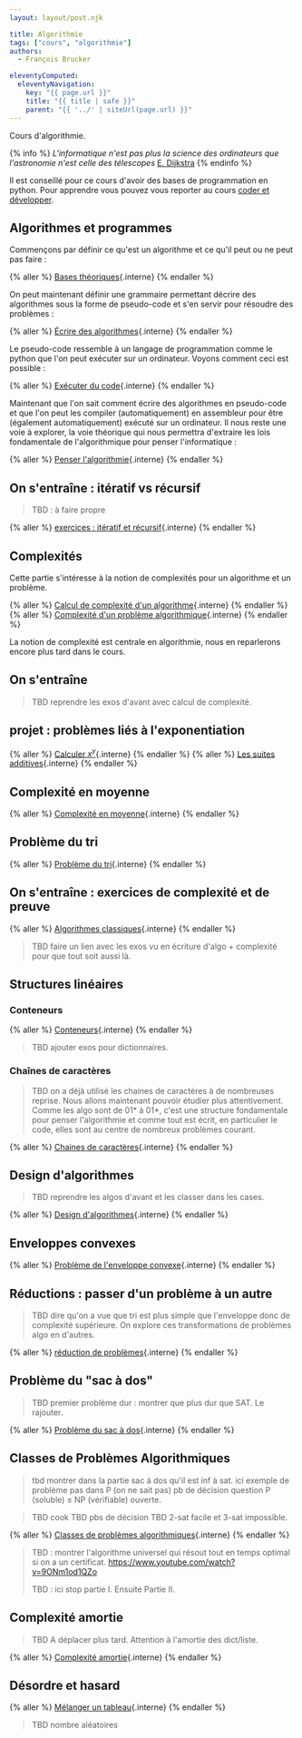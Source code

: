```yaml
---
layout: layout/post.njk

title: Algorithmie
tags: ["cours", "algorithmie"]
authors:
  - François Brucker

eleventyComputed:
  eleventyNavigation:
    key: "{{ page.url }}"
    title: "{{ title | safe }}"
    parent: "{{ '../' | siteUrl(page.url) }}"
---
```


Cours d'algorithmie.

{% info %}
_L'informatique n'est pas plus la science des ordinateurs que l'astronomie n'est celle des télescopes_ [E. Dijkstra](https://fr.wikipedia.org/wiki/Edsger_Dijkstra)
{% endinfo %}

Il est conseillé pour ce cours d'avoir des bases de programmation en python. Pour apprendre vous pouvez vous reporter au cours [coder et développer](/cours/coder-et-développer).

## Algorithmes et programmes

Commençons par définir ce qu'est un algorithme et ce qu'il peut ou ne peut pas faire :

{% aller %}
[Bases théoriques](./bases-théoriques){.interne}
{% endaller %}

On peut maintenant définir une grammaire permettant décrire des algorithmes sous la forme de pseudo-code et s'en servir pour résoudre des problèmes :

{% aller %}
[Écrire des algorithmes](./écrire-algorithmes){.interne}
{% endaller %}

Le pseudo-code ressemble à un langage de programmation comme le python que l'on peut exécuter sur un ordinateur. Voyons comment ceci est possible :

{% aller %}
[Exécuter du code](./exécuter-code){.interne}
{% endaller %}

Maintenant que l'on sait comment écrire des algorithmes en pseudo-code et que l'on peut les compiler (automatiquement) en assembleur pour être (également automatiquement) exécuté sur un ordinateur. Il nous reste une voie à explorer, la voie théorique qui nous permettra d'extraire les lois fondamentale de l'algorithmique pour penser l'informatique :

{% aller %}
[Penser l'algorithmie](./penser-algorithmie){.interne}
{% endaller %}

## On s'entraîne : itératif vs récursif

> TBD : à faire propre

{% aller %}
[exercices : itératif et récursif](./projet-itératif-récursif){.interne}
{% endaller %}

## Complexités

Cette partie s'intéresse à la notion de complexités pour un algorithme et un problème.

{% aller %}
[Calcul de complexité d'un algorithme](./complexité-calculs){.interne}
{% endaller %}
{% aller %}
[Complexité d'un problème algorithmique](./complexité-problème){.interne}
{% endaller %}

La notion de complexité est centrale en algorithmie, nous en reparlerons encore plus tard dans le cours.

## On s'entraîne

> TBD reprendre les exos d'avant avec calcul de complexité.

## projet : problèmes liés à l'exponentiation

{% aller %}
[Calculer $x^y$](./projet-exponentiation){.interne}
{% endaller %}
{% aller %}
[Les suites additives](./projet-suite-additive){.interne}
{% endaller %}

## Complexité en moyenne

{% aller %}
[Complexité en moyenne](./complexité-moyenne){.interne}
{% endaller %}

## Problème du tri

{% aller %}
[Problème du tri](./problème-tris){.interne}
{% endaller %}

## On s'entraîne : exercices de complexité et de preuve

{% aller %}
[Algorithmes classiques](./projet-classiques){.interne}
{% endaller %}

> TBD faire un lien avec les exos vu en écriture d'algo + complexité pour que tout soit aussi là.

## Structures linéaires

### Conteneurs

{% aller %}
[Conteneurs](./structure-conteneurs){.interne}
{% endaller %}

> TBD ajouter exos pour dictionnaires.

### Chaînes de caractères

> TBD on a déjà utilisé les chaines de caractères à de nombreuses reprise. Nous allons maintenant pouvoir étudier plus attentivement. Comme les algo sont de 01* à 01*, c'est une structure fondamentale pour penser l'algorithmie et comme tout est écrit, en particulier le code, elles sont au centre de nombreux problèmes courant.

{% aller %}
[Chaines de caractères](./structure-chaine-de-caractères){.interne}
{% endaller %}

## Design d'algorithmes

> TBD reprendre les algos d'avant et les classer dans les cases.

{% aller %}
[Design d'algorithmes](./design-algorithmes){.interne}
{% endaller %}

## Enveloppes convexes

{% aller %}
[Problème de l'enveloppe convexe](./enveloppes-convexes){.interne}
{% endaller %}

## Réductions : passer d'un problème à un autre

> TBD dire qu'on a vue que tri est plus simple que l'enveloppe donc de complexité supérieure. On explore ces transformations de problèmes algo en d'autres.

{% aller %}
[réduction de problèmes](./problème-réduction){.interne}
{% endaller %}

## Problème du "sac à dos"

> TBD premier problème dur : montrer que plus dur que SAT. Le rajouter.

{% aller %}
[Problème du sac à dos](./problème-sac-à-dos){.interne}
{% endaller %}

## Classes de Problèmes Algorithmiques

> tbd montrer dans la partie sac à dos qu'il est inf à sat.
> ici exemple de problème pas dans P (on ne sait pas)
> pb de décision
> question P (soluble) ≤ NP (vérifiable) ouverte.

> TBD cook
> TBD pbs de décision
> TBD 2-sat facile et 3-sat impossible.

{% aller %}
[Classes de problèmes algorithmiques](./classes-problèmes){.interne}
{% endaller %}

> TBD : montrer l'algorithme universel qui résout tout en temps optimal si on a un certificat. <https://www.youtube.com/watch?v=9ONm1od1QZo>
> 
> TBD : ici stop partie I. Ensuite Partie II.

## Complexité amortie

> TBD A déplacer plus tard. Attention à l'amortie des dict/liste.

{% aller %}
[Complexité amortie](./complexité-amortie){.interne}
{% endaller %}

## Désordre et hasard

{% aller %}
[Mélanger un tableau](./projet-mélange){.interne}
{% endaller %}

> TBD nombre aléatoires
